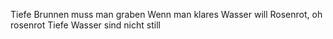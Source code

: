 Tiefe Brunnen muss man graben
Wenn man klares Wasser will
Rosenrot, oh rosenrot
Tiefe Wasser sind nicht still